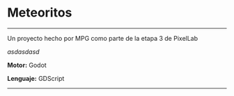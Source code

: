 # Meteoritos

***
Un proyecto hecho por MPG como parte de la etapa 3 de PixelLab

*asdasdasd*

**Motor:** Godot

**Lenguaje:** GDScript


***
